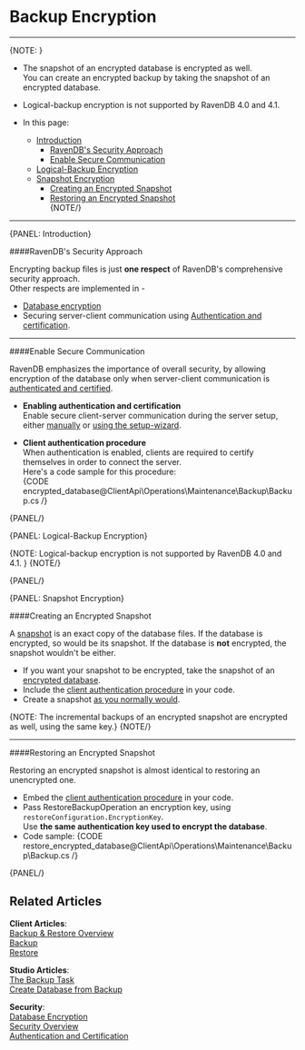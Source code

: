 ﻿# Backup Encryption  

---

{NOTE: }

* The snapshot of an encrypted database is encrypted as well.  
  You can create an encrypted backup by taking the snapshot of an encrypted database.  
* Logical-backup encryption is not supported by RavenDB 4.0 and 4.1.  

* In this page:  
  * [Introduction](../../../../client-api/operations/maintenance/backup/encrypted-backup#introduction)  
     * [RavenDB's Security Approach](../../../../client-api/operations/maintenance/backup/encrypted-backup#ravendbs-security-approach)  
     * [Enable Secure Communication](../../../../client-api/operations/maintenance/backup/encrypted-backup#enable-secure-communication)  
  * [Logical-Backup Encryption](../../../../client-api/operations/maintenance/backup/encrypted-backup#logical-backup-encryption)  
  * [Snapshot Encryption](../../../../client-api/operations/maintenance/backup/encrypted-backup#snapshot-encryption)  
     * [Creating an Encrypted Snapshot](../../../../client-api/operations/maintenance/backup/encrypted-backup#creating-an-encrypted-snapshot)  
     * [Restoring an Encrypted Snapshot](../../../../client-api/operations/maintenance/backup/encrypted-backup#restoring-an-encrypted-snapshot)  
{NOTE/}

---

{PANEL: Introduction}

####RavenDB's Security Approach

Encrypting backup files is just **one respect** of RavenDB's comprehensive security approach.  
Other respects are implemented in -

* [Database encryption](../../../../server/security/encryption/database-encryption)  
* Securing server-client communication using [Authentication and certification](../../../../server/security/authentication/certificate-configuration).  

---

####Enable Secure Communication

RavenDB emphasizes the importance of overall security, by allowing encryption of the database only when 
server-client communication is [authenticated and certified](../../../../server/security/overview).  

* **Enabling authentication and certification**  
  Enable secure client-server communication during the server setup, either [manually](../../../../server/security/authentication/certificate-configuration) or [using the setup-wizard](../../../../start/installation/setup-wizard).  

* **Client authentication procedure**  
  When authentication is enabled, clients are required to certify themselves in order to connect the server.  
  Here's a code sample for this procedure:  
{CODE encrypted_database@ClientApi\Operations\Maintenance\Backup\Backup.cs /}  

{PANEL/}

{PANEL: Logical-Backup Encryption}

{NOTE: Logical-backup encryption is not supported by RavenDB 4.0 and 4.1.  }
{NOTE/}

{PANEL/}

{PANEL: Snapshot Encryption}

####Creating an Encrypted Snapshot

A [snapshot](../../../../client-api/operations/maintenance/backup/backup#snapshot) is an exact copy of the database files. 
If the database is encrypted, so would be its snapshot. If the database is **not** encrypted, the snapshot wouldn't be either.  

* If you want your snapshot to be encrypted, take the snapshot of an [encrypted database](../../../../server/security/encryption/database-encryption#creating-an-encrypted-database-using-the-rest-api-and-the-client-api).  
* Include the [client authentication procedure](../../../../client-api/operations/maintenance/backup/encrypted-backup#enable-secure-communication) in your code.  
* Create a snapshot [as you normally would](../../../../client-api/operations/maintenance/backup/backup#backup-types).  

{NOTE: The incremental backups of an encrypted snapshot are encrypted as well, using the same key.}
{NOTE/}

---

####Restoring an Encrypted Snapshot

Restoring an encrypted snapshot is almost identical to restoring an unencrypted one.  

* Embed the [client authentication procedure](../../../../client-api/operations/maintenance/backup/encrypted-backup#enable-secure-communication) in your code.  
* Pass RestoreBackupOperation an encryption key, using `restoreConfiguration.EncryptionKey`.  
   Use **the same authentication key used to encrypt the database**.
* Code sample:
{CODE restore_encrypted_database@ClientApi\Operations\Maintenance\Backup\Backup.cs /}  

{PANEL/}

## Related Articles
**Client Articles**:  
[Backup & Restore Overview](../../../../client-api/operations/maintenance/backup/overview)  
[Backup](../../../../client-api/operations/maintenance/backup/backup)  
[Restore](../../../../client-api/operations/maintenance/backup/restore)  

**Studio Articles**:  
[The Backup Task](../../../../studio/database/tasks/ongoing-tasks/backup-task)  
[Create Database from Backup](../../../../studio/server/databases/create-new-database/from-backup)  

**Security**:  
[Database Encryption](../../../../server/security/encryption/database-encryption)  
[Security Overview](../../../../server/security/overview)  
[Authentication and Certification](../../../../server/security/authentication/certificate-configuration)  
